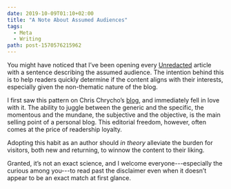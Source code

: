 ```yaml
---
date: 2019-10-09T01:10+02:00
title: "A Note About Assumed Audiences"
tags:
  - Meta
  - Writing
path: post-1570576215962
---
```


You might have noticed that I’ve been opening every [Unredacted] article with a sentence describing the assumed audience. The intention behind this is to help readers quickly determine if the content aligns with their interests, especially given the non-thematic nature of the blog.

I first saw this pattern on Chris Chrycho’s [blog](https://www.chriskrycho.com/2018/assumed-audiences.html), and immediately fell in love with it. The ability to juggle between the generic and the specific, the momentous and the mundane, the subjective and the objective, is the main selling point of a personal blog. This editorial freedom, however, often comes at the price of readership loyalty.

Adopting this habit as an author should *in theory* alleviate the burden for  visitors, both new and returning, to winnow the content to their liking.

Granted, it’s not an exact science, and I welcome everyone---especially the curious among you---to read past the disclaimer even when it doesn’t appear to be an exact match at first glance.

[Unredacted]: https://redalemeden.com/blog
